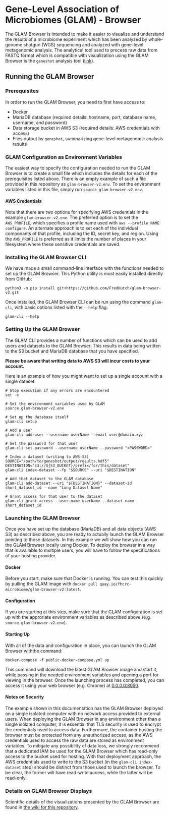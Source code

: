 # Gene-Level Association of Microbiomes (GLAM) - Browser

The GLAM Browser is intended to make it easier to visualize and understand the
results of a microbiome experiment which has been analyzed by whole-genome
shotgun (WGS) sequencing and analyzed with gene-level metagenomic analysis.
The analytical tool used to process raw data from FASTQ format which is
compatible with visualization using the GLAM Browser is the `geneshot`
analysis tool ([link](https://github.org/golob-minot/geneshot)).

## Running the GLAM Browser

### Prerequisites

In order to run the GLAM Browser, you need to first have access to:

- Docker
- MariaDB database (required details: hostname, port, database name, username, and password)
- Data storage bucket in AWS S3 (required details: AWS credentials with access)
- Files output by `geneshot`, summarizing gene-level metagenomic analysis results

### GLAM Configuration as Environment Variables

The easiest way to specify the configuration needed to run the GLAM Browser is to
create a small file which includes the details for each of the prerequisites listed
above. There is an empty example of such a file provided in this repository as
`glam-browser-v2.env`. To set the environment variables listed in this file, simply
run `source glam-browser-v2.env`.

#### AWS Credentials

Note that there are two options for specifying AWS credentials in the example
`glam-browser-v2.env`. The preferred option is to set the `AWS_PROFILE`, which
specifies a profile name used with `aws --profile NAME configure`. An alternate
approach is to set each of the individual componants of that profile, including
the ID, secret key, and region. Using the `AWS_PROFILE` is preferred as it
limits the number of places in your filesystem where these sensitive credentials
are saved.

### Installing the GLAM Browser CLI

We have made a small command-line interface with the functions needed to set up
the GLAM Browser. This Python utility is most easily installed directly from
GitHub:

```#!/bin/bash
python3 -m pip install git+https://github.com/FredHutch/glam-browser-v2.git
```

Once installed, the GLAM Browser CLI can be run using the command `glam-cli`,
with basic options listed with the `--help` flag.

```#!/bin/bash
glam-cli --help
```

### Setting Up the GLAM Browser

The GLAM CLI provides a number of functions which can be used to add users and
datasets to the GLAM Browser. This results in data being written to the S3 bucket
and MariaDB database that you have specified. 

**Please be aware that writing data to AWS S3 will incur costs to your account.**

Here is an example of how you might want to set up a single account with a single
dataset:

```#!/bin/bash
# Stop execution if any errors are encountered
set -e

# Set the environment variables used by GLAM
source glam-browser-v2.env

# Set up the database itself
glam-cli setup

# Add a user
glam-cli add-user --username userName --email user@domain.xyz

# Set the password for that user
glam-cli set-password --username userName --password "<PASSWORD>"

# Index a dataset (writing to AWS S3)
SOURCE="/path/to/geneshot/output/results.hdf5"
DESTINATION="s3://${S3_BUCKET}/prefix/for/this/dataset"
glam-cli index-dataset --fp "$SOURCE" --uri "$DESTINATION"

# Add that dataset to the GLAM database
glam-cli add-dataset --uri "${DESTINATION}" --dataset-id short_dataset_id --name "Long Dataset Name"

# Grant access for that user to the dataset
glam-cli grant-access --user-name userName --dataset-name short_dataset_id
```

### Launching the GLAM Browser

Once you have set up the database (MariaDB) and all data objects (AWS S3) as described above,
you are ready to actually launch the GLAM Browser pointing to those datasets. In this example
we will show how you can run the GLAM Browser locally using Docker. To deploy the browser in
a way that is available to multiple users, you will have to follow the specifications of your
hosting provider.

#### Docker

Before you start, make sure that Docker is running. You can test this quickly by pulling the
GLAM image with `docker pull quay.io/fhcrc-microbiome/glam-browser-v2:latest`.

#### Configuration

If you are starting at this step, make sure that the GLAM configuration is set up with the
approriate environment variables as described above (e.g. `source glam-browser-v2.env`).

#### Starting Up

With all of the data and configuration in place, you can launch the GLAM Browser withthe
command:

```#!/bin/bash
docker-compose -f public-docker-compose.yml up
```

This command will download the latest GLAM Browser image and start it, while passing in the
needed environment variables and opening a port for viewing in the browser. Once the
launching process has completed, you can access it using your web browser (e.g. Chrome) at
[0.0.0.0:8050](0.0.0.0:8050).

#### Notes on Security

The example shown in this documentation has the GLAM Browser deployed on a single isolated
computer with no network access provided to external users.
When deploying the GLAM Browser in any environment other than a single isolated computer,
it is essential that TLS security is used to encrypt the credentials used to access data.
Furthermore, the container hosting the browser must be protected from any unauthorized
access, as the AWS credentials used to access the raw data are stored as environment
variables. To mitigate any possibility of data loss, we strongly recommend that a dedicated
IAM be used for the GLAM Browser which has read-only access to the bucket used for hosting.
With that deployment approach, the AWS credentials used to write to the S3 bucket (in the
`glam-cli index-dataset` step) should be distinct from those used to launch the browser.
To be clear, the former will have read-write access, while the latter will be read-only.

### Details on GLAM Browser Displays

Scientific details of the visualizations presented by the GLAM Browser are found in [the wiki for this repository](https://github.com/FredHutch/glam-browser-v2/wiki).
